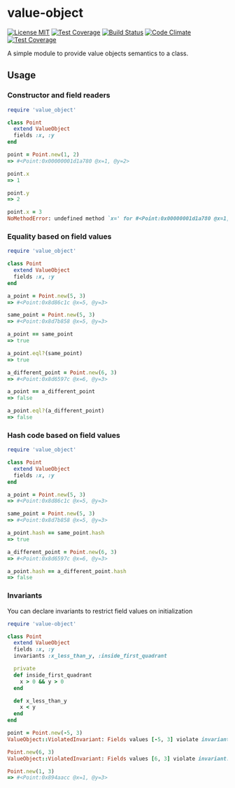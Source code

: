 value-object
============
[![License MIT](http://img.shields.io/badge/license-MIT-green.svg)](http://opensource.org/licenses/MIT)
[![Test Coverage](https://codeclimate.com/github/noflopsquad/valueobjects/badges/coverage.svg)](https://codeclimate.com/github/noflopsquad/valueobjects/coverage)
[![Build Status](https://travis-ci.org/noflopsquad/valueobjects.svg?branch=master)](https://travis-ci.org/noflopsquad/valueobjects)
[![Code Climate](https://codeclimate.com/github/noflopsquad/valueobjects/badges/gpa.svg)](https://codeclimate.com/github/noflopsquad/valueobjects)
[![Test Coverage](https://codeclimate.com/github/noflopsquad/valueobjects/badges/coverage.svg)](https://codeclimate.com/github/noflopsquad/valueobjects/coverage)

A simple module to provide value objects semantics to a class.


## Usage

### Constructor and field readers

```ruby
require 'value_object'

class Point
  extend ValueObject
  fields :x, :y
end

point = Point.new(1, 2)
=> #<Point:0x00000001d1a780 @x=1, @y=2>

point.x
=> 1

point.y
=> 2

point.x = 3
NoMethodError: undefined method `x=' for #<Point:0x00000001d1a780 @x=1, @y=2>
```

### Equality based on field values

```ruby
require 'value_object'

class Point
  extend ValueObject
  fields :x, :y
end

a_point = Point.new(5, 3)
=> #<Point:0x8d86c1c @x=5, @y=3>

same_point = Point.new(5, 3)
=> #<Point:0x8d7b858 @x=5, @y=3>

a_point == same_point
=> true

a_point.eql?(same_point)
=> true

a_different_point = Point.new(6, 3)
=> #<Point:0x8d6597c @x=6, @y=3>

a_point == a_different_point
=> false

a_point.eql?(a_different_point)
=> false
```

### Hash code based on field values

```ruby
require 'value_object'

class Point
  extend ValueObject
  fields :x, :y
end

a_point = Point.new(5, 3)
=> #<Point:0x8d86c1c @x=5, @y=3>

same_point = Point.new(5, 3)
=> #<Point:0x8d7b858 @x=5, @y=3>

a_point.hash == same_point.hash
=> true

a_different_point = Point.new(6, 3)
=> #<Point:0x8d6597c @x=6, @y=3>

a_point.hash == a_different_point.hash
=> false
```

### Invariants

You can declare invariants to restrict field values on initialization

```ruby
require 'value-object'

class Point
  extend ValueObject
  fields :x, :y
  invariants :x_less_than_y, :inside_first_quadrant

  private
  def inside_first_quadrant
    x > 0 && y > 0
  end

  def x_less_than_y
    x < y
  end
end

point = Point.new(-5, 3)
ValueObject::ViolatedInvariant: Fields values [-5, 3] violate invariant: inside_first_cuadrant

Point.new(6, 3)
ValueObject::ViolatedInvariant: Fields values [6, 3] violate invariant: x_less_than_y

Point.new(1, 3)
=> #<Point:0x894aacc @x=1, @y=3>
```

